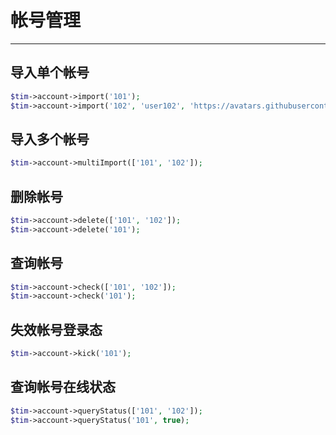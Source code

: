 # 帐号管理

---

## 导入单个帐号

```php
$tim->account->import('101');
$tim->account->import('102', 'user102', 'https://avatars.githubusercontent.com/u/15870542');
```

## 导入多个帐号

```php
$tim->account->multiImport(['101', '102']);
```

## 删除帐号

```php
$tim->account->delete(['101', '102']);
$tim->account->delete('101');
```

## 查询帐号

```php
$tim->account->check(['101', '102']);
$tim->account->check('101');
```

## 失效帐号登录态

```php
$tim->account->kick('101');
```

## 查询帐号在线状态

```php
$tim->account->queryStatus(['101', '102']);
$tim->account->queryStatus('101', true);
```